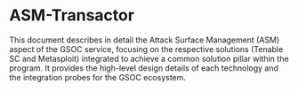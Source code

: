 # ASM-Transactor
This document describes in detail the Attack Surface Management (ASM) aspect of the GSOC service, focusing on the respective solutions (Tenable SC and Metasploit) integrated to achieve a common solution pillar within the program. It provides the high-level design details of each technology and the integration probes for the GSOC ecosystem.
